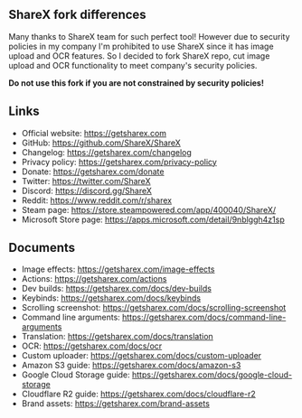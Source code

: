 ## ShareX fork differences
Many thanks to ShareX team for such perfect tool! However due to security policies in my company I'm prohibited to use ShareX since it has image upload and OCR features.
So I decided to fork ShareX repo, cut image upload and OCR functionality to meet company's security policies.

<b>Do not use this fork if you are not constrained by security policies!</b>

## Links
* Official website: https://getsharex.com
* GitHub: https://github.com/ShareX/ShareX
* Changelog: https://getsharex.com/changelog
* Privacy policy: https://getsharex.com/privacy-policy
* Donate: https://getsharex.com/donate
* Twitter: https://twitter.com/ShareX
* Discord: https://discord.gg/ShareX
* Reddit: https://www.reddit.com/r/sharex
* Steam page: https://store.steampowered.com/app/400040/ShareX/
* Microsoft Store page: https://apps.microsoft.com/detail/9nblggh4z1sp

## Documents
* Image effects: https://getsharex.com/image-effects
* Actions: https://getsharex.com/actions
* Dev builds: https://getsharex.com/docs/dev-builds
* Keybinds: https://getsharex.com/docs/keybinds
* Scrolling screenshot: https://getsharex.com/docs/scrolling-screenshot
* Command line arguments: https://getsharex.com/docs/command-line-arguments
* Translation: https://getsharex.com/docs/translation
* OCR: https://getsharex.com/docs/ocr
* Custom uploader: https://getsharex.com/docs/custom-uploader
* Amazon S3 guide: https://getsharex.com/docs/amazon-s3
* Google Cloud Storage guide: https://getsharex.com/docs/google-cloud-storage
* Cloudflare R2 guide: https://getsharex.com/docs/cloudflare-r2
* Brand assets: https://getsharex.com/brand-assets
